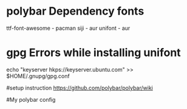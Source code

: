 # polybar Dependency fonts
ttf-font-awesome	-	pacman
siji			-	aur
unifont			-	aur

# gpg Errors while installing unifont
echo "keyserver hkps://keyserver.ubuntu.com" >> $HOME/.gnupg/gpg.conf

#setup instruction
https://github.com/polybar/polybar/wiki

#My polybar config
